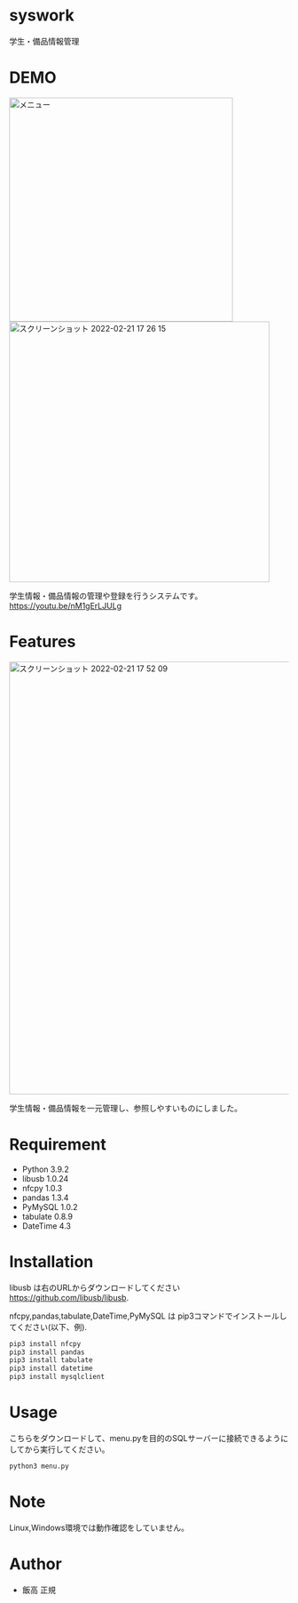 # syswork
学生・備品情報管理

# DEMO

<img width="403" alt="メニュー" src="https://user-images.githubusercontent.com/53808519/154916164-ddaf0fe3-c14f-43db-904e-0d3eb9ba0ce2.png">
<img width="469" alt="スクリーンショット 2022-02-21 17 26 15" src="https://user-images.githubusercontent.com/53808519/154916277-69820337-d016-4faa-9bd5-ccea153ca78d.png">

学生情報・備品情報の管理や登録を行うシステムです。
 https://youtu.be/nM1gErLJULg
 

 
# Features
 <img width="779" alt="スクリーンショット 2022-02-21 17 52 09" src="https://user-images.githubusercontent.com/53808519/154920453-b3ff187f-d680-4e6b-88fc-45d5c5509bea.png">

 学生情報・備品情報を一元管理し、参照しやすいものにしました。
 
# Requirement
 
* Python 3.9.2
* libusb 1.0.24
* nfcpy 1.0.3
* pandas 1.3.4
* PyMySQL 1.0.2
* tabulate 0.8.9
* DateTime 4.3

 
 
# Installation
 
libusb は右のURLからダウンロードしてください https://github.com/libusb/libusb.

nfcpy,pandas,tabulate,DateTime,PyMySQL は pip3コマンドでインストールしてください(以下、例).
 
```bash
pip3 install nfcpy
pip3 install pandas
pip3 install tabulate 
pip3 install datetime
pip3 install mysqlclient
```
 
# Usage
 
こちらをダウンロードして、menu.pyを目的のSQLサーバーに接続できるようにしてから実行してください。

```bash
python3 menu.py
```
 
# Note
 
 Linux,Windows環境では動作確認をしていません。
 
# Author
 
* 飯高 正規
 
